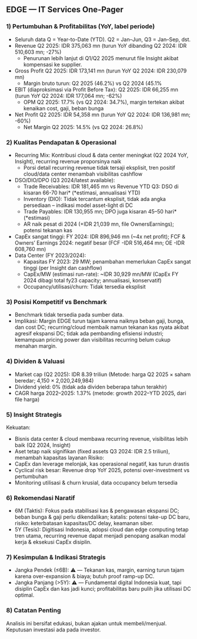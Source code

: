 ## EDGE — IT Services One-Pager

### 1) Pertumbuhan & Profitabilitas (YoY, label periode)
- Seluruh data Q = Year-to-Date (YTD). Q2 = Jan–Jun, Q3 = Jan–Sep, dst.
- Revenue Q2 2025: IDR 375,063 mn (turun YoY dibanding Q2 2024: IDR 510,603 mn; -27%)
    - Penurunan lebih lanjut di Q1/Q2 2025 menurut file Insight akibat kompensasi ke supplier.
- Gross Profit Q2 2025: IDR 173,141 mn (turun YoY Q2 2024: IDR 230,079 mn)
    - Margin bruto turun: Q2 2025 (46.2%) vs Q2 2024 (45.1%
- EBIT (diaproksimasi via Profit Before Tax): Q2 2025: IDR 66,255 mn (turun YoY Q2 2024: IDR 177,064 mn; -62%)
    - OPM Q2 2025: 17.7% (vs Q2 2024: 34.7%), margin tertekan akibat kenaikan cost, gaji, beban bunga
- Net Profit Q2 2025: IDR 54,358 mn (turun YoY Q2 2024: IDR 136,981 mn; -60%)
    - Net Margin Q2 2025: 14.5% (vs Q2 2024: 26.8%)

### 2) Kualitas Pendapatan & Operasional
- Recurring Mix: Kontribusi cloud & data center meningkat (Q2 2024 YoY, Insight), recurring revenue proporsinya naik
    - Porsi detail recurring revenue tidak tersaji eksplisit, tren positif cloud/data center menambah visibilitas cashflow
- DSO/DIO/DPO (Q3 2024/latest available):
    - Trade Receivables: IDR 181,465 mn vs Revenue YTD Q3: DSO di kisaran 66-70 hari* (*estimasi, annualisasi YTD)
    - Inventory (DIO): Tidak tercantum eksplisit, tidak ada angka persediaan – indikasi model asset-light di DC
    - Trade Payables: IDR 130,955 mn; DPO juga kisaran 45–50 hari* (*estimasi)
    - AR naik pesat di 2024 (+IDR 21,039 mn, file OwnersEarnings); potensi tekanan kas
- CapEx sangat tinggi: FY 2024: IDR 896,946 mn (~4x net profit); FCF & Owners’ Earnings 2024: negatif besar (FCF -IDR 516,464 mn; OE -IDR 608,760 mn)
- Data Center (FY 2023/2024):
    - Kapasitas FY 2023: 29 MW; penambahan memerlukan CapEx sangat tinggi (per Insight dan cashflow)
    - CapEx/MW (estimasi run-rate): ~IDR 30,929 mn/MW (CapEx FY 2024 dibagi total fy23 capacity; annualisasi, konservatif)
    - Occupancy/utilisasi/churn: Tidak tersedia eksplisit

### 3) Posisi Kompetitif vs Benchmark
- Benchmark tidak tersedia pada sumber data.
- Implikasi: Margin EDGE turun tajam karena naiknya beban gaji, bunga, dan cost DC; recurring/cloud membaik namun tekanan kas nyata akibat agresif ekspansi DC; tidak ada pembanding efisiensi industri; kemampuan pricing power dan visibilitas recurring belum cukup menahan margin.

### 4) Dividen & Valuasi
- Market cap (Q2 2025): IDR 8.39 triliun (Metode: harga Q2 2025 × saham beredar; 4,150 × 2,020,249,984)
- Dividend yield: 0% (tidak ada dividen beberapa tahun terakhir)
- CAGR harga 2022–2025: 1.37% (metode: growth 2022–YTD 2025, dari file harga)

### 5) Insight Strategis  
Kekuatan:
- Bisnis data center & cloud membawa recurring revenue, visibilitas lebih baik (Q2 2024, Insight)
- Aset tetap naik signifikan (fixed assets Q3 2024: IDR 2.5 triliun), menambah kapasitas layanan
Risiko:
- CapEx dan leverage melonjak, kas operasional negatif, kas turun drastis
- Cyclical risk besar: Revenue drop YoY 2025, potensi over-investment vs pertumbuhan
- Monitoring utilisasi & churn krusial, data occupancy belum tersedia

### 6) Rekomendasi Naratif
- 6M (Taktis): Fokus pada stabilisasi kas & pengawasan ekspansi DC; beban bunga & gaji perlu dikendalikan; katalis: potensi take-up DC baru, risiko: keterbatasan kapasitas/DC delay, keamanan siber.
- 5Y (Tesis): Digitisasi Indonesia, adopsi cloud dan edge computing tetap tren utama, recurring revenue dapat menjadi penopang asalkan modal kerja & eksekusi CapEx disiplin.

### 7) Kesimpulan & Indikasi Strategis
- Jangka Pendek (≤6B): ⚠️ — Tekanan kas, margin, earning turun tajam karena over-expansion & biaya; butuh proof ramp-up DC.
- Jangka Panjang (>5Y): ⚠️ — Fundamental digital Indonesia kuat, tapi disiplin CapEx dan kas jadi kunci; profitabilitas baru pulih jika utilisasi DC optimal.

### 8) Catatan Penting
Analisis ini bersifat edukasi, bukan ajakan untuk membeli/menjual. Keputusan investasi ada pada investor.